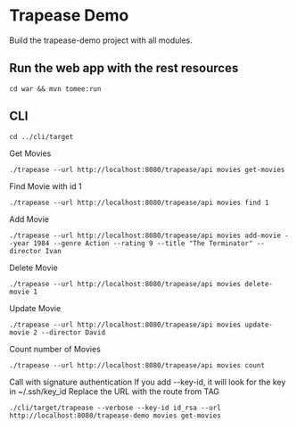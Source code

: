 # Trapease Demo

Build the trapease-demo project with all modules.

## Run the web app with the rest resources

```
cd war && mvn tomee:run
```

## CLI
```
cd ../cli/target
```
Get Movies
```
./trapease --url http://localhost:8080/trapease/api movies get-movies
```
Find Movie with id 1
```
./trapease --url http://localhost:8080/trapease/api movies find 1
```
Add Movie
```
./trapease --url http://localhost:8080/trapease/api movies add-movie --year 1984 --genre Action --rating 9 --title "The Terminator" --director Ivan
```
Delete Movie
```
./trapease --url http://localhost:8080/trapease/api movies delete-movie 1
```
Update Movie
```
./trapease --url http://localhost:8080/trapease/api movies update-movie 2 --director David
```
Count number of Movies
```
./trapease --url http://localhost:8080/trapease/api movies count 
```

Call with signature authentication
If you add --key-id, it will look for the key in ~/.ssh/key_id
Replace the URL with the route from TAG
```
./cli/target/trapease --verbose --key-id id_rsa --url http://localhost:8080/trapease-demo movies get-movies
```
